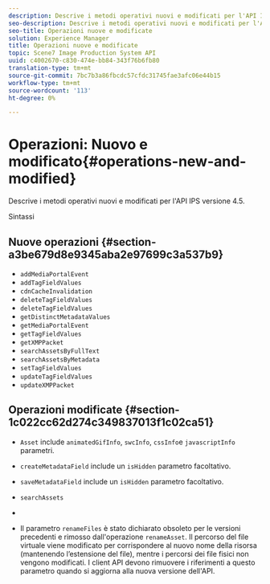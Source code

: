 ```yaml
---
description: Descrive i metodi operativi nuovi e modificati per l'API IPS versione 4.5.
seo-description: Descrive i metodi operativi nuovi e modificati per l'API IPS versione 4.5.
seo-title: Operazioni nuove e modificate
solution: Experience Manager
title: Operazioni nuove e modificate
topic: Scene7 Image Production System API
uuid: c4002670-c830-474e-bb84-343f76b6fb80
translation-type: tm+mt
source-git-commit: 7bc7b3a86fbcdc57cfdc31745fae3afc06e44b15
workflow-type: tm+mt
source-wordcount: '113'
ht-degree: 0%

---
```



# Operazioni: Nuovo e modificato{#operations-new-and-modified}

Descrive i metodi operativi nuovi e modificati per l&#39;API IPS versione 4.5.

Sintassi

## Nuove operazioni {#section-a3be679d8e9345aba2e97699c3a537b9}

* `addMediaPortalEvent`
* `addTagFieldValues`
* `cdnCacheInvalidation`
* `deleteTagFieldValues`
* `deleteTagFieldValues`
* `getDistinctMetadataValues`
* `getMediaPortalEvent`
* `getTagFieldValues`
* `getXMPPacket`
* `searchAssetsByFullText`
* `searchAssetsByMetadata`
* `setTagFieldValues`
* `updateTagFieldValues`
* `updateXMPPacket`

## Operazioni modificate {#section-1c022cc62d274c349837013f1c02ca51}

* `Asset` include  `animatedGifInfo`,  `swcInfo`,  `cssInfo`e  `javascriptInfo` parametri.

* `createMetadataField` include un  `isHidden` parametro facoltativo.

* `saveMetadataField` include un  `isHidden` parametro facoltativo.

* `searchAssets`
* 
* Il parametro `renameFiles` è stato dichiarato obsoleto per le versioni precedenti e rimosso dall&#39;operazione `renameAsset`. Il percorso del file virtuale viene modificato per corrispondere al nuovo nome della risorsa (mantenendo l’estensione del file), mentre i percorsi dei file fisici non vengono modificati. I client API devono rimuovere i riferimenti a questo parametro quando si aggiorna alla nuova versione dell&#39;API.

